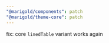```yaml
---
"@marigold/components": patch
"@marigold/theme-core": patch
---
```


fix: core `linedTable` variant works again
